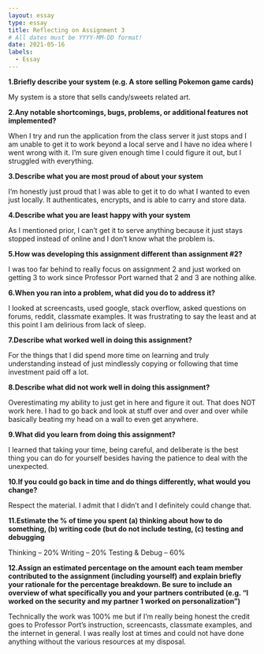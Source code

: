 ```yaml
---
layout: essay
type: essay
title: Reflecting on Assignment 3
# All dates must be YYYY-MM-DD format!
date: 2021-05-16
labels:
  - Essay
---
```


<strong>1.Briefly describe your system (e.g. A store selling Pokemon game cards)</strong>

My system is a store that sells candy/sweets related art.

<strong>2.Any notable shortcomings, bugs, problems, or additional features not implemented?</strong>

When I try and run the application from the class server it just stops and I am unable to get it to work beyond a local serve and I have no idea where I went wrong with it. I’m sure given enough time I could figure it out, but I struggled with everything.

<strong>3.Describe what you are most proud of about your system</strong>

I’m honestly just proud that I was able to get it to do what I wanted to even just locally. It authenticates, encrypts, and is able to carry and store data.

<strong>4.Describe what you are least happy with your system</strong>

As I mentioned prior, I can’t get it to serve anything because it just stays stopped instead of online and I don’t know what the problem is.

<strong>5.How was developing this assignment different than assignment #2?</strong>

I was too far behind to really focus on assignment 2 and just worked on getting 3 to work since Professor Port warned that 2 and 3 are nothing alike.

<strong>6.When you ran into a problem, what did you do to address it?</strong>

I looked at screencasts, used google, stack overflow, asked questions on forums, reddit, classmate examples. It was frustrating to say the least and at this point I am delirious from lack of sleep.

<strong>7.Describe what worked well in doing this assignment?</strong>

For the things that I did spend more time on learning and truly understanding instead of just mindlessly copying or following that time investment paid off a lot.

<strong>8.Describe what did not work well in doing this assignment?</strong>

Overestimating my ability to just get in here and figure it out. That does NOT work here. I had to go back and look at stuff over and over and over while basically beating my head on a wall to even get anywhere.

<strong>9.What did you learn from doing this assignment?</strong>

I learned that taking your time, being careful, and deliberate is the best thing you can do for yourself besides having the patience to deal with the unexpected.

<strong>10.If you could go back in time and do things differently, what would you change?</strong>

Respect the material. I admit that I didn’t and I definitely could change that.

<strong>11.Estimate the % of time you spent (a) thinking about how to do something, (b) writing code (but do not include testing, (c) testing and debugging</strong>

Thinking – 20% Writing – 20% Testing & Debug – 60%

<strong>12.Assign an estimated percentage on the amount each team member contributed to the assignment (including yourself) and explain briefly your rationale for the percentage breakdown. Be sure to include an overview of what specifically you and your partners contributed (e.g. “I worked on the security and my partner 1 worked on personalization”)</strong>

Technically the work was 100% me but if I’m really being honest the credit goes to Professor Port’s instruction, screencasts, classmate examples, and the internet in general. I was really lost at times and could not have done anything without the various resources at my disposal.
